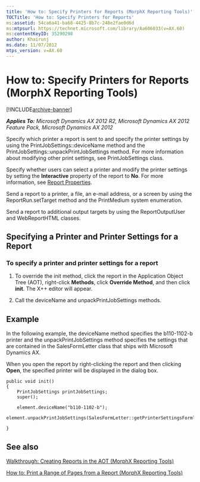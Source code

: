 ```yaml
---
title: 'How to: Specify Printers for Reports (MorphX Reporting Tools)'
TOCTitle: 'How to: Specify Printers for Reports'
ms:assetid: 54ca6a41-ba68-4425-8b7c-248e2fae0d6d
ms:mtpsurl: https://technet.microsoft.com/library/Aa606033(v=AX.60)
ms:contentKeyID: 35290298
author: Khairunj
ms.date: 11/07/2012
mtps_version: v=AX.60
---
```


# How to: Specify Printers for Reports (MorphX Reporting Tools) 


[!INCLUDE[archive-banner](includes/archive-banner.md)]


_**Applies To:** Microsoft Dynamics AX 2012 R2, Microsoft Dynamics AX 2012 Feature Pack, Microsoft Dynamics AX 2012_

Specify which printer a report is sent to and specify the printer settings by using the PrintJobSettings::deviceName method and the PrintJobSettings::unpackPrintJobSettings method. For more information about modifying other print settings, see PrintJobSettings class.

Specify whether users can select a printer and modify the printer settings by setting the **Interactive** property of the report to **No**. For more information, see [Report Properties](https://technet.microsoft.com/library/aa856851\(v=ax.60\)).

Send a report to a printer, a file, an e-mail address, or a screen by using the ReportRun.setTarget method and the PrintMedium system enumeration.

Send a report to additional output targets by using the ReportOutputUser and WebReportHTML classes.

## Specifying a Printer and Printer Settings for a Report

### To specify a printer and printer settings for a report

1.  To override the init method, click the report in the Application Object Tree (AOT), right-click **Methods**, click **Override Method**, and then click **init**. The X++ editor will appear.

2.  Call the deviceName and unpackPrintJobSettings methods.

## Example

In the following example, the deviceName method specifies the b110-1102-b printer and the unpackPrintJobSettings method specifies the settings that are contained in the SalesFormLetter class that ships with Microsoft Dynamics AX.

When you open the report by right-clicking the report and then clicking **Open**, the specified printer will be displayed in the dialog box.

    public void init()
    {
        PrintJobSettings printJobSettings;
        super();
    
        element.deviceName("b110-1102-b");
           element.unpackPrintJobSettings(SalesFormLetter::getPrinterSettingsFormletter(DocumentStatus::Invoice,PrintSetupOriginalCopy::Original));
    
    }

## See also

[Walkthrough: Creating Reports in the AOT (MorphX Reporting Tools)](walkthrough-creating-reports-in-the-aot-morphx-reporting-tools.md)

[How to: Print a Range of Pages from a Report (MorphX Reporting Tools)](how-to-print-a-range-of-pages-from-a-report-morphx-reporting-tools.md)

